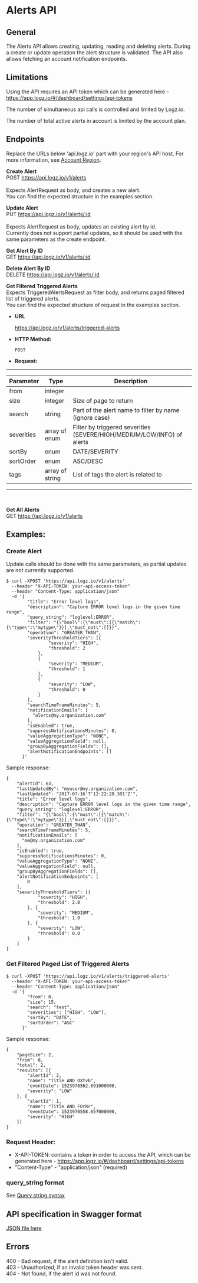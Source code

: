 # Alerts API

## General
The Alerts API allows creating, updating, reading and deleting alerts.
During a create or update operation the alert structure is validated.
The API also allows fetching an account notification endpoints.

## Limitations
Using the API requires an API token which can be generated here - https://app.logz.io/#/dashboard/settings/api-tokens

The number of simultaneous api calls is controlled and limited by Logz.io.

The number of total active alerts in account is limited by the account plan.

## Endpoints
Replace the URLs below 'api.logz.io' part with your region's API host. For more information, see [Account Region](https://docs.logz.io/user-guide/accounts/account-region.html#regions-and-urls).

**Create Alert** <br />
POST https://api.logz.io/v1/alerts<br />
<br />
Expects AlertRequest as body, and creates a new alert.<br />
You can find the expected structure in the examples section.

**Update Alert** <br />
PUT https://api.logz.io/v1/alerts/:id <br />
<br />
Expects AlertRequest as body, updates an existing alert by id.<br />
Currently does not support partial updates, so it should be used with the same parameters as the create endpoint.

**Get Alert By ID** <br />
GET https://api.logz.io/v1/alerts/:id

**Delete Alert By ID** <br />
DELETE https://api.logz.io/v1/alerts/:id

**Get Filtered Triggered Alerts** <br />
Expects TriggeredAlertsRequest as filter body, and returns paged filtered list of triggered alerts. <br/>
You can find the expected structure of request in the examples section.
* **URL**

  https://api.logz.io/v1/alerts/triggered-alerts

* **HTTP Method:**

  `POST`

* **Request:**
---
| Parameter|Type|Description|
|---|---|---|
| from| integer| |
| size| integer| Size of page to return|
| search| string| Part of the alert name to filter by name (ignore case)|
| severities| array of enum| Filter by triggered severities (SEVERE/HIGH/MEDIUM/LOW/INFO) of alerts
| sortBy| enum| DATE/SEVERITY|
| sortOrder| enum| ASC/DESC|
| tags| array of string| List of tags the alert is related to|
---
<br/>

**Get All Alerts** <br />
GET https://api.logz.io/v1/alerts

## Examples:
### Create Alert
Update calls should be done with the same parameters, as partial updates are not currently supported.
```
$ curl -XPOST 'https://api.logz.io/v1/alerts'  
  --header "X-API-TOKEN: your-api-access-token"
  --header "Content-Type: application/json"
  -d '{
        "title": "Error level logs",
        "description": "Capture ERROR level logs in the given time range",
        "query_string": "loglevel:ERROR",
        "filter": "{\"bool\":{\"must\":[{\"match\":{\"type\":\"mytype\"}}],\"must_not\":[]}}",
        "operation": "GREATER_THAN",
        "severityThresholdTiers": [{
        	    "severity": "HIGH",
        	    "threshold": 2
        	},
        	{
        	    "severity": "MEDIUM",
       		    "threshold": 1
        	},
        	{
        	    "severity": "LOW",
       		    "threshold": 0
        	}
        ],
        "searchTimeFrameMinutes": 5,
        "notificationEmails": [
          "alerts@my.organization.com"
        ],
        "isEnabled": true,
        "suppressNotificationsMinutes": 0,
        "valueAggregationType": "NONE",
        "valueAggregationField": null,
        "groupByAggregationFields": [],
        "alertNotificationEndpoints": []
      }'
```

Sample response:
```
{
    "alertId": 63,
    "lastUpdatedBy": "myuser@my.organization.com",
    "lastUpdated": "2017-07-16'T'12:22:28.301'Z'",
    "title": "Error level logs",
    "description": "Capture ERROR level logs in the given time range",
    "query_string": "loglevel:ERROR",
    "filter": "{\"bool\":{\"must\":[{\"match\":{\"type\":\"mytype\"}}],\"must_not\":[]}}",
    "operation": "GREATER_THAN",
    "searchTimeFrameMinutes": 5,
    "notificationEmails": [
      "me@my.organization.com"
    ],
    "isEnabled": true,
    "suppressNotificationsMinutes": 0,
    "valueAggregationType": "NONE",
    "valueAggregationField": null,
    "groupByAggregationFields": [],
    "alertNotificationEndpoints": [
        0
    ],
    "severityThresholdTiers": [{
    	    "severity": "HIGH",
    	    "threshold": 2.0
    	}, {
    		"severity": "MEDIUM",
    		"threshold": 1.0
    	}, {
    		"severity": "LOW",
    		"threshold": 0.0
    	}
    ]
}
```
### Get Filtered Paged List of Triggered Alerts
```
$ curl -XPOST 'https://api.logz.io/v1/alerts/triggered-alerts'  
  --header "X-API-TOKEN: your-api-access-token"
  --header "Content-Type: application/json"
  -d '{
      	"from": 0,
      	"size": 15,
      	"search": "test",
      	"severities": ["HIGH", "LOW"],
      	"sortBy": "DATE",
      	"sortOrder": "ASC"
      }'
```
Sample response:
```
{
	"pageSize": 2,
	"from": 0,
	"total": 2,
	"results": [{
		"alertId": 2,
		"name": "Title AND OXtvb",
		"eventDate": 1523970562.691000000,
		"severity": "LOW"
	}, {
		"alertId": 1,
		"name": "Title AND FOrRr",
		"eventDate": 1523970558.657000000,
		"severity": "HIGH"
	}]
}
```

### Request Header:
- X-API-TOKEN: contains a token in order to access the API, which can be generated here - https://app.logz.io/#/dashboard/settings/api-tokens
- "Content-Type" - "application/json" (required)

### query_string format
See  [Query string syntax](https://www.elastic.co/guide/en/elasticsearch/reference/current/query-dsl-query-string-query.html#query-string-syntax)

## API specification in Swagger format
[JSON file here](swagger.json)

## Errors
400 - Bad request, if the alert definition isn't valid.<br />
403 - Unauthorized, if an invalid token header was sent.<br />
404 - Not found, if the alert id was not found.<br />
